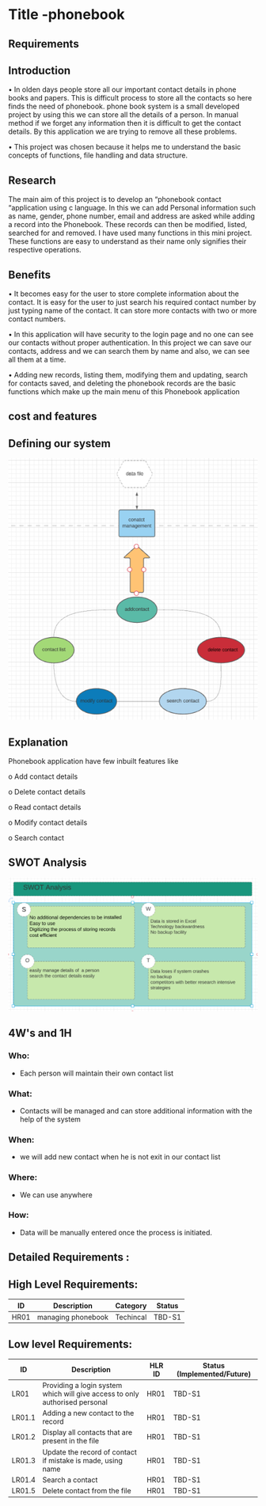 # Title -phonebook 

## Requirements

## Introduction
•	In olden days people store all our important contact details in phone books and papers. This is difficult process to store all the contacts so here finds the need of phonebook. phone book system is a small developed project by using this we can store all the details of a person. In manual method if we forget any information then it is difficult to get the contact details. By this application we are trying to remove all these problems.        

•	This project was chosen because it helps me to understand the basic concepts of functions, file handling and data structure. 


## Research
The main aim of this project is to develop an “phonebook contact “application using c language. In this we can add Personal information such as name, gender, phone number, email and address are asked while adding a record into the Phonebook. These records can then be modified, listed, searched for and removed. I have used many functions in this mini project. These functions are easy to understand as their name only signifies their respective operations. 
           
## Benefits
•	It becomes easy for the user to store complete information about the contact. It is easy for the user to just search his required contact number by just typing name of the contact. It can store more contacts with two or more contact numbers.

•	In this application will have security to the login page and no one can see our contacts without proper authentication. In this project we can save our contacts, address and we can search them by name and also, we can see all them at a time.

•	Adding new records, listing them, modifying them and updating, search for contacts saved, and deleting the phonebook records are the basic functions which make up the main menu of this Phonebook application


## cost and features

## Defining our system

<img src =
"https://github.com/pydimanigupta256316/L-T-miniproject/blob/main/requirements/ima.PNG/"/>


## Explanation
Phonebook application have few inbuilt features like

o	Add contact details

o	Delete contact details

o	Read contact details

o	Modify contact details

o	Search contact

## SWOT Analysis

<img src=
"https://github.com/pydimanigupta256316/L-T-miniproject/blob/main/requirements/swot.PNG/"/>

## 4W's and 1H

### Who:
* Each person will maintain their own contact list
### What:
* Contacts will be managed and can store additional information with the help of the system
### When:
* we will add new contact when he is not exit in our contact list
### Where:
* We can use anywhere 
### How:
* Data will be manually entered once the process is initiated.

## Detailed Requirements :
## High Level Requirements: 
| ID | Description | Category | Status | 
| ----- | ----- | ------- | ---------|
| HR01 | managing phonebook| Techincal | TBD-S1 | 


##  Low level Requirements:
 
| ID | Description | HLR ID | Status (Implemented/Future) |
| ------ | --------- | ------ | ----- |
| LR01 |Providing a login system which will give access to only authorised personal| HR01 | TBD-S1 |
| LR01.1 | Adding a new contact to the record | HR01 | TBD-S1 |
| LR01.2 | Display all contacts that are present in the file | HR01 | TBD-S1 |
| LR01.3| Update the record of contact if mistake is made, using name | HR01 | TBD-S1 |
| LR01.4 |Search a contact | HR01 | TBD-S1 |
| LR01.5 |Delete contact from the file | HR01 | TBD-S1 |


